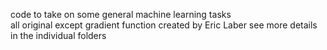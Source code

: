 code to take on some general machine learning tasks  
all original except gradient function created by Eric Laber 
see more details in the individual folders
